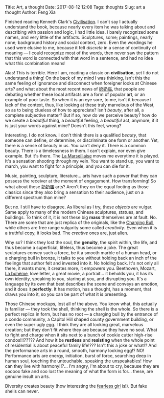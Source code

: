 Title: Art, a thought
Date: 2017-08-12 12:08
Tags: thoughts
Slug: art a thought
Author: Feng Xia


Finished reading Kenneth Clark's [Civilisation][1]. I can't say I
actually understand the book, because nearly every item he was talking
about and describing with passion and logic, I had little idea. I
barely recognized some names, and very little of the
artifacts. Sculptures, some; paintings, nearly none; background
history and social context, zero. Even the wordings he used were
elusive to me, because it felt _discrete_ in a sense of continuity of
meaning &mdash; I could recognize most of the words, then never saw
the pattern that this word is connected with that word in a sentence,
and had no idea what this combination means!

[1]: https://www.wikiwand.com/en/Civilisation_(TV_series)

Alas! This is terrible. Here I am, reading a classic on
**civilisation**, yet I do not understand a thing! On the back of my
mind I was thinking, isn't this the same feeling of ignorance and
disconnect when foreigner looks at Chinese arts? and what about the
most recent news of [奶奶庙][2], that people are debating whether
these local artifacts are a form of popular art, or an example of poor
taste. So when it is an eye sore, to me, isn't it because I lack of
the context, thus, like looking at these truly marvelous of the West,
so as to being clueless of how to appreciate? Isn't _beauty_, after
all, a complete subjective matter? But if so, how do we perceive
beauty? how do we create a _beautiful_ thing, a _beautiful_ feeling, 
a _beautiful_ act, anymore, if it is just your words against mine?
Doesn't this feel, wrong?

[2]: http://www.baike.com/wiki/%E5%A5%B6%E5%A5%B6%E5%BA%99

Interesting. I do not know. I don't think there is a qualified
_beauty_, that someone can define, or determine, or discriminate one
form or another. Yet, there is a sense of beauty in us. You can't deny
it. There is a common beauty. There is a timelessness in them. I can't
explain, nor even give example. But it's
there. The [La Marseillaise][3] moves me everytime it is played. It's
a sensation shooting through my vein.  You want to stand up, you want
to march, you want to fight for a principle, and you can die for it.

[3]: https://www.wikiwand.com/en/La_Marseillaise

Music, painting, sculpture, literature... arts have such a power that
they can possess the receiver at the moment of engagement. How
transforming! So what about these [奶奶庙][2] arts? Aren't they on the
equal footing as those classics since they also bring a sensation to
their audience, just on a different spectrum than mine?

But no. I still have to disagree. As liberal as I try, these _objects_
are vulgar. Same apply to many of the modern Chinese sculptures,
statues, and buildings. To think of it, it is not these big **mass**
themselves are at fault. No. There are some that are just replica of
the originals, like the [Charging Bull][4], while others are free
range vulgarity some called _creativity_. Even when it is a truthful
copy, it looks bad. The _creative_ ones are, just alien.


[4]: https://www.wikiwand.com/en/Charging_Bull

Why so? I think they lost the soul, the **genuity**, the spirit
within, the life, and thus become a superficial, lifeless, 
thus become a joke. The great sculptures
convey such a force, be it a smooth marble of a human head, or a
charging bull in bronze, it talks to you without holding back an inch
of the feelings that author felt and invested into it. No holding
back. It's not only all there, it wants more, it creates more, it
empowers you. Beethoven, Mozart, [La bohème][5], love letter, a great
movie, a portrait... it beholds you, it has its own identity, speaking
to you, staring at you, and disrupting you. It's a language by its own
that best describes the scene and conveys an emotion, and it does it
**perfectly**. It has motion,
has a thought, has a moment, that draws you into it, so you can be
part of what it is presenting.

[5]: https://www.wikiwand.com/en/La_boh%C3%A8me

Those Chinese mockups, lost all of the above. You know what, this
actually is familiar &mdash; they took the shell, thinking the shell
is the whole. So there is a perfect replica in form, but has no root
&mdash; a charging bull by the entrance of a condo community, a
Capitol Hill  shaped county government building, or even the super
ugly [egg][6]. I think they are all looking great, marvelous
creation; but they don't fit where they are because they have no soul.
What to fight and charge when it sits next to a bunch of cookie cutter
high-rise condos!!!????? And how it be **restless** and **resisting**
when the whole point of residential is about peaceful family life!???
Isn't this a joke or what!? And the performance arts in a round,
smooth, harmony looking egg!? NO! Performance arts are energy,
initiation, burst of force, searching deep in human soul, touching the
untouchable, speaking the unspeakables! How can they live with
harmony!!?... I'm angry, I'm about to cry, because they are sooooo
fake and soo lost the meaning of what the form is for... these, are
genuine insult on arts. 

[6]: https://www.wikiwand.com/en/National_Centre_for_the_Performing_Arts_(China)

<span class="myhighlight">Diversity creates beauty (how interesting the
[fearless girl][7] is!). But fake shells can never.</span>

[7]: https://www.wikiwand.com/en/Fearless_Girl




